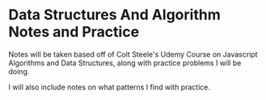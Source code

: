 # Data Structures And Algorithm Notes and Practice

Notes will be taken based off of Colt Steele's Udemy Course on Javascript Algorithms and Data Structures, along with practice problems I will be doing.

I will also include notes on what patterns I find with practice.